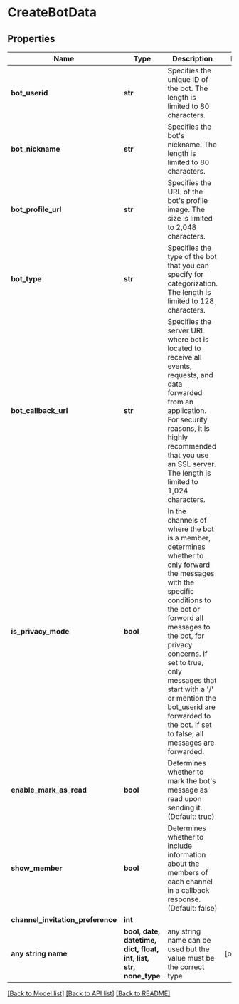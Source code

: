 # CreateBotData


## Properties
Name | Type | Description | Notes
------------ | ------------- | ------------- | -------------
**bot_userid** | **str** | Specifies the unique ID of the bot. The length is limited to 80 characters. | 
**bot_nickname** | **str** | Specifies the bot&#39;s nickname. The length is limited to 80 characters. | 
**bot_profile_url** | **str** | Specifies the URL of the bot&#39;s profile image. The size is limited to 2,048 characters. | 
**bot_type** | **str** | Specifies the type of the bot that you can specify for categorization. The length is limited to 128 characters. | 
**bot_callback_url** | **str** | Specifies the server URL where bot is located to receive all events, requests, and data forwarded from an application. For security reasons, it is highly recommended that you use an SSL server. The length is limited to 1,024 characters. | 
**is_privacy_mode** | **bool** | In the channels of where the bot is a member, determines whether to only forward the messages with the specific conditions to the bot or forword all messages to the bot, for privacy concerns. If set to true, only messages that start with a &#39;/&#39; or mention the bot_userid are forwarded to the bot. If set to false, all messages are forwarded. | 
**enable_mark_as_read** | **bool** | Determines whether to mark the bot&#39;s message as read upon sending it. (Default: true) | 
**show_member** | **bool** | Determines whether to include information about the members of each channel in a callback response. (Default: false) | 
**channel_invitation_preference** | **int** |  | 
**any string name** | **bool, date, datetime, dict, float, int, list, str, none_type** | any string name can be used but the value must be the correct type | [optional]

[[Back to Model list]](../README.md#documentation-for-models) [[Back to API list]](../README.md#documentation-for-api-endpoints) [[Back to README]](../README.md)


